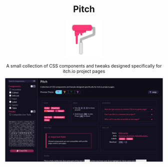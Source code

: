 <div align="center">
  <h1>
    Pitch
  </h1>
  <img src="./assets/pitch.svg" alt="Pitch Logo" width="120">
  <p>
     A small collection of CSS components and tweaks designed specifically for itch.io project pages
  </p>
  <img src="./assets/images/app-preview.png">
</div>
